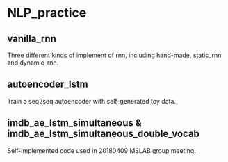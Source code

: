 # NLP_practice

## vanilla_rnn

Three different kinds of implement of rnn, including hand-made, static_rnn and dynamic_rnn.

## autoencoder_lstm

Train a seq2seq autoencoder with self-generated toy data.

## imdb_ae_lstm_simultaneous & imdb_ae_lstm_simultaneous_double_vocab

Self-implemented code used in 20180409 MSLAB group meeting.
